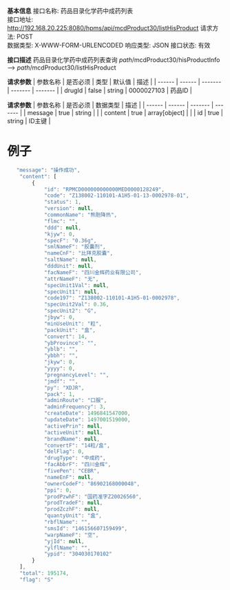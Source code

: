 **基本信息**
接口名称: 药品目录化学药中成药列表    
接口地址: http://192.168.20.225:8080/hpms/api/mcdProduct30/listHisProduct
请求方法: POST                      
数据类型: X-WWW-FORM-URLENCODED
响应类型: JSON
接口状态: 有效

 **接口描述**
 药品目录化学药中成药列表查询 $path$/mcdProduct30/hisProductInfo ——> $path$/mcdProduct30/listHisProduct
 
 **请求参数**
 | 参数名称 | 是否必须 | 类型 | 默认值 | 描述 |
 | ------ | ------ | ------- |  ------- |  ------- |
 | drugId |  false |  string | 0000027103 | 药品ID |

 **请求参数**
 | 参数名称 | 是否必须 | 数据类型 | 描述 | 
 | ------ | ------ | ------- |  ------- | 
 | message | true | string | | 
 | content | true | array[object] | |
 | id | true | string | ID主键 |
 
 例子
 ==

```javascript
   "message": "操作成功", 
    "content": [
        {
            "id": "RPMCD000000000000MED0000128249", 
            "code": "Z138002-110101-A1H5-01-13-0002978-01", 
            "status": 1, 
            "version": null, 
            "commonName": "熊胆降热", 
            "flmc": "", 
            "ddd": null, 
            "kjyw": 0, 
            "specF": "0.36g", 
            "smlNameF": "胶囊剂", 
            "nameCnF": "比拜克胶囊", 
            "saltName": null, 
            "dddUnit": null, 
            "facNameF": "四川金辉药业有限公司", 
            "attrNameF": "无", 
            "specUnit1Val": null, 
            "specUnit1": null, 
            "code197": "Z138002-110101-A1H5-01-0002978", 
            "specUnit2Val": 0.36, 
            "specUnit2": "G", 
            "jbyw": 0, 
            "minUseUnit": "粒", 
            "packUnit": "盒", 
            "convert": 14, 
            "ybProvince": "", 
            "yblb": "", 
            "ybbh": "", 
            "jkyw": 0, 
            "yyyy": 0, 
            "pregnancyLevel": "", 
            "jmdf": "", 
            "py": "XDJR", 
            "pack": 1, 
            "adminRoute": "口服", 
            "adminFrequency": 3, 
            "createDate": 1496841547000, 
            "updateDate": 1497001519000, 
            "activePrin": null, 
            "activeUnit": null, 
            "brandName": null, 
            "convertF": "14粒/盒", 
            "delFlag": 0, 
            "drugType": "中成药", 
            "facAbbrF": "四川金辉", 
            "fivePen": "CEBR", 
            "nameEnF": null, 
            "ownerCodeF": "86902168000048", 
            "ppi": 0, 
            "prodPzwhF": "国药准字Z20026560", 
            "prodTradeF": null, 
            "prodZczhF": null, 
            "quantyUnit": "盒", 
            "rbflName": "", 
            "smsId": "146156607159499", 
            "warpNameF": "空", 
            "yjId": null, 
            "ylflName": "", 
            "ypid": "304030170102"
        }
    ], 
    "total": 195174, 
    "flag": "S"
```

